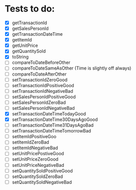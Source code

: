 # Tests to do:

- [x] getTransactionId
- [x] getSalesPersonId
- [x] getTransactionDateTime
- [x] getItemId
- [x] getUnitPrice
- [x] getQuantitySold
- [x] toString
- [ ] compareToDateBeforeOther
- [ ] compareToDateSameAsOther (Time is slightly off always)
- [ ] compareToDateAfterOther
- [ ] setTransactionIdZeroGood
- [ ] setTransactionIdPositiveGood
- [ ] setTransactionIdNegativeBad
- [ ] setSalesPersonIdPositiveGood
- [ ] setSalesPersonIdZeroBad
- [ ] setSalesPersonIdNegativeBad
- [x] setTransactionDateTimeTodayGood
- [x] setTransactionDateTime30DaysAgoGood
- [ ] setTransactionDateTime31DaysAgoBad
- [ ] setTransactionDateTimeTomorrowBad
- [ ] setItemIdPositiveGoo
- [ ] setItemIdZeroBad
- [ ] setItemIdNegativeBad
- [ ] setUnitPricePostiveGood
- [ ] setUnitPriceZeroGood
- [ ] setUnitPriceNegativeBad
- [ ] setQuantitySoldPositiveGood
- [ ] setQuantitySoldZeroBad
- [ ] setQuantitySoldNegativeBad
